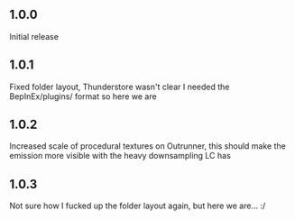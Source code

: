 ## 1.0.0
  
Initial release

## 1.0.1

Fixed folder layout, Thunderstore wasn't clear I needed the BepInEx/plugins/<my mod> format so here we are

## 1.0.2

Increased scale of procedural textures on Outrunner, this should make the emission more visible with the heavy downsampling LC has

## 1.0.3

Not sure how I fucked up the folder layout again, but here we are... :/